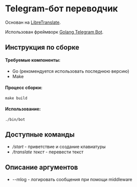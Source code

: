 **Telegram-бот переводчик**
========================
Основан на [LibreTranslate](https://github.com/LibreTranslate/LibreTranslate). 

Использован фреймворк [Golang Telegram Bot](https://github.com/go-telegram/bot).

Инструкция по сборке
-----------------------
#### Требуемые компоненты:
* Go (рекомендуется использовать последнюю версию)
* Make

#### Процесс сборки:
```shell
make build
```

#### Использование:
```shell
./bin/bot
```

Доступные команды
-----------------
* */start* - приветствие и создание клавиатуры
* */translate текст* - перевести текст

Описание аргументов
-------------
* --mlog - логировать сообщения при помощи middleware